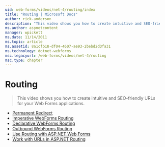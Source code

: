 ```yaml
---
uid: web-forms/videos/net-4/routing/index
title: "Routing | Microsoft Docs"
author: rick-anderson
description: "This video shows you how to create intuitive and SEO-friendly URLs for your Web Forms applications."
ms.author: aspnetcontent
manager: wpickett
ms.date: 11/14/2011
ms.topic: article
ms.assetid: 8a1cfb18-df04-4607-ae93-2bebd2d3fa31
ms.technology: dotnet-webforms
msc.legacyurl: /web-forms/videos/net-4/routing
msc.type: chapter
---
```

Routing
====================
> This video shows you how to create intuitive and SEO-friendly URLs for your Web Forms applications.


- [Permanent Redirect](aspnet-4-quick-hit-permanent-redirect.md)
- [Imperative WebForms Routing](aspnet-4-quick-hit-imperative-webforms-routing.md)
- [Declarative WebForms Routing](aspnet-4-quick-hit-declarative-webforms-routing.md)
- [Outbound WebForms Routing](aspnet-4-quick-hit-outbound-webforms-routing.md)
- [Use Routing with ASP.NET Web Forms](how-do-i-use-routing-with-aspnet-web-forms.md)
- [Work with URLs in ASP.NET Routing](how-do-i-work-with-urls-in-aspnet-routing.md)

